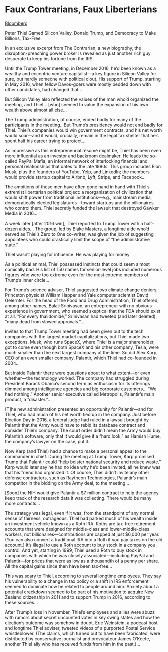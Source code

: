# Faux Contrarians, Faux Liberterians

[Bloomberg](https://www.bloomberg.com/news/features/2021-09-15/peter-thiel-gamed-silicon-valley-tech-trump-taxes-and-politics)

Peter Thiel Gamed Silicon Valley, Donald Trump, and Democracy to Make Billions, Tax-Free

In an exclusive excerpt from The Contrarian, a new biography, the
disruption-preaching power broker is revealed as just another rich guy
desperate to keep his fortune from the IRS.

Until the Trump Tower meeting, in December 2016, he’d been known as a
wealthy and eccentric venture capitalist—a key figure in Silicon
Valley for sure, but hardly someone with political clout. His support
of Trump, starting in May 2016, when fellow Davos-goers were mostly
bedded down with other candidates, had changed that...

But Silicon Valley also reflected the values of the man who’d
organized the meeting, and Thiel .. [who] seemed to value the
expansion of his own wealth above almost all else...

The Trump administration, of course, ended badly for many of the
participants in the meeting.. But Trump’s presidency would not end
badly for Thiel. Thiel’s companies would win government contracts, and
his net worth would soar—and it would, crucially, remain in the legal
tax shelter that he’s spent half his career trying to protect...
 
As impressive as this entrepreneurial résumé might be, Thiel has been
even more influential as an investor and backroom dealmaker. He leads
the so-called PayPal Mafia, an informal network of interlocking
financial and personal relationships that dates to the late
1990s. This group includes Elon Musk, plus the founders of YouTube,
Yelp, and LinkedIn; the members would provide startup capital to
Airbnb, Lyft, Stripe, and Facebook...

The ambitions of these men have often gone hand in hand with Thiel’s
extremist libertarian political project: a reorganization of
civilization that would shift power from traditional
institutions—e.g., mainstream media, democratically elected
legislatures—toward startups and the billionaires who control
them. Thiel secretly funded the lawsuit that destroyed Gawker Media in
2016...

A week later [after 2016 win], Thiel reported to Trump Tower with a
half-dozen aides... The group, led by Blake Masters, a longtime aide
who’d served as Thiel’s Zero to One co-writer, was given the job of
suggesting appointees who could drastically limit the scope of “the
administrative state.”

Thiel wasn’t playing for influence. He was playing for money

As a political animal, Thiel possessed instincts that could seem
almost comically bad. His list of 150 names for senior-level jobs
included numerous figures who were too extreme even for the most
extreme members of Trump’s inner circle...

For Trump’s science adviser, Thiel suggested two climate change
deniers, Princeton physicist William Happer and Yale computer
scientist David Gelernter. For the head of the Food and Drug
Administration, Thiel offered, among other names, Balaji Srinivasan,
an entrepreneur with no obvious experience in government, who seemed
skeptical that the FDA should exist at all. “For every thalidomide,”
Srinivasan had tweeted (and later deleted), “many dead from slowed
approvals.”...

Invites to that Trump Tower meeting had been given out to the tech
companies with the largest market capitalizations, but Thiel made two
exceptions. Musk, who runs SpaceX, where Thiel is a major shareholder,
got to come even though both SpaceX and his other company, Tesla, were
much smaller than the next largest company at the time. So did Alex
Karp, CEO of an even smaller company, Palantir, which Thiel had
co-founded in 2004...

But inside Palantir there were questions about to what extent—or even
whether—the technology worked. The company had struggled during
President Barack Obama’s second term as enthusiasm for its offerings
dimmed among intelligence agencies and big corporate customers... “We
had nothing.” Another senior executive called Metropolis, Palantir’s
main product, a “disaster.”..

[T]he new administration presented an opportunity for Palantir—and for
Thiel, who had much of his net worth tied up in the company. Just
before Election Day in 2016, a federal judge had ruled in a lawsuit
brought by Palantir that the Army would have to rebid its database
contract and consider Thiel’s company. The court order didn’t mean the
Army would buy Palantir’s software, only that it would give it a “hard
look,” as Hamish Hume, the company’s lawyer on the case, put it.

Now Karp (and Thiel) had a chance to make a personal appeal to the
commander in chief. During the meeting at Trump Tower, Karp promised
Trump that Palantir could “help bolster national security and reduce
waste.” Karp would later say he had no idea why he’d been invited; all
he knew was that his friend had organized it. Of course, Thiel didn’t
invite any other defense contractors, such as Raytheon Technologies,
Palantir’s main competitor in the bidding on the Army deal, to the
meeting...

[Soon] the NIH would give Palantir a $7 million contract to help the
agency keep track of the research data it was collecting. There would
be many more contracts...

The strategy was legal, even if it was, from the standpoint of any
normal sense of fairness, outrageous. Thiel had parked much of his
wealth inside an investment vehicle known as a Roth IRA. Roths are
tax-free retirement accounts that were designed for middle-class and
lower-middle-class workers, not billionaires—contributions are capped
at just $6,000 per year. (You can also convert a traditional IRA into
a Roth if you pay taxes on the old account.) It’s illegal to use a
Roth account to buy stock in a company you control. And yet, starting
in 1999, Thiel used a Roth to buy stock in companies with which he was
closely associated—including PayPal and Palantir—for prices that were
as low as a thousandth of a penny per share. All the capital gains
since then have been tax-free...

This was scary to Thiel, according to several longtime employees. They
say his vulnerability to a change in tax policy or a shift in IRS
enforcement seemed to dominate how he related to people around
him. Anxiety about a potential crackdown seemed to be part of his
motivation to acquire New Zealand citizenship in 2011 and to support
Trump in 2016, according to these sources...

After Trump’s loss in November, Thiel’s employees and allies were
abuzz with rumors about secret uncounted votes in key swing states and
how the election’s outcome was somehow in doubt. Eric Weinstein, a
podcast host and longtime Thiel adviser, tweeted videos of a purported
Postal Service whistleblower. (The claims, which turned out to have
been fabricated, were distributed by conservative journalist and
provocateur James O’Keefe, another Thiel ally who has received funds
from him in the past.)...
 

